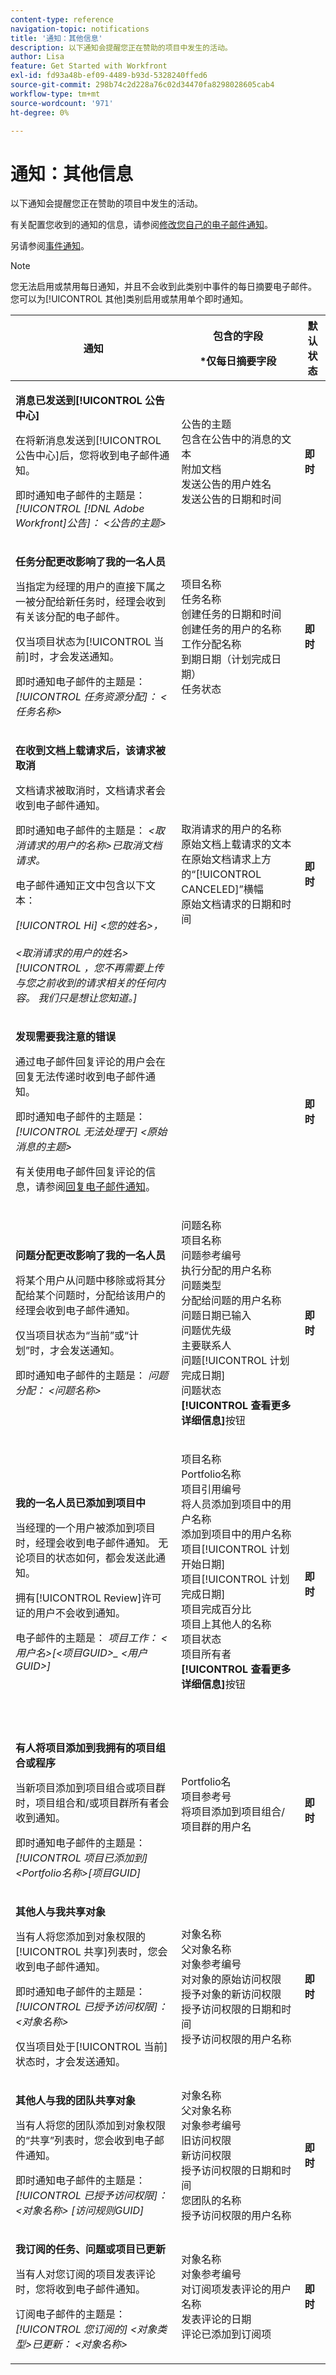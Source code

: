 ```yaml
---
content-type: reference
navigation-topic: notifications
title: '通知：其他信息'
description: 以下通知会提醒您正在赞助的项目中发生的活动。
author: Lisa
feature: Get Started with Workfront
exl-id: fd93a48b-ef09-4489-b93d-5328240ffed6
source-git-commit: 298b74c2d228a76c02d34470fa8298028605cab4
workflow-type: tm+mt
source-wordcount: '971'
ht-degree: 0%

---
```


# 通知：其他信息

以下通知会提醒您正在赞助的项目中发生的活动。

有关配置您收到的通知的信息，请参阅[修改您自己的电子邮件通知](../../workfront-basics/using-notifications/activate-or-deactivate-your-own-event-notifications.md)。

另请参阅[事件通知](../../workfront-basics/using-notifications/event-notifications.md)。

>[!NOTE]
>
>您无法启用或禁用每日通知，并且不会收到此类别中事件的每日摘要电子邮件。 您可以为[!UICONTROL 其他]类别启用或禁用单个即时通知。

<table style="table-layout:auto"> 
 <col> 
 <col> 
 <col> 
 <thead> 
  <tr> 
   <th>通知</th> 
   <th> <p>包含的字段 </p> <p> *仅每日摘要字段</p> </th> 
   <th>默认状态</th> 
  </tr> 
 </thead> 
 <tbody> 
  <tr> 
   <td> <p><strong>消息已发送到[!UICONTROL 公告中心]</strong> </p> <p>在将新消息发送到[!UICONTROL 公告中心]后，您将收到电子邮件通知。 </p> <p>即时通知电子邮件的主题是： <em>[!UICONTROL [!DNL Adobe Workfront]公告]： &lt;公告的主题&gt;</em></p> </td> 
   <td> 公告的主题<br>包含在公告中的消息的文本<br>附加文档<br>发送公告的用户姓名<br>发送公告的日期和时间 </td> 
   <td><strong>即时</strong> </td> 
  </tr> 
  <tr> 
   <td> <p><strong>任务分配更改影响了我的一名人员</strong> </p> <p>当指定为经理的用户的直接下属之一被分配给新任务时，经理会收到有关该分配的电子邮件。 </p> <p>仅当项目状态为[!UICONTROL 当前]时，才会发送通知。</p> <p>即时通知电子邮件的主题是： <em>[!UICONTROL 任务资源分配]： &lt;任务名称&gt;</em></p> </td> 
   <td>项目名称<br>任务名称<br>创建任务的日期和时间<br>创建任务的用户的名称<br>工作分配名称<br>到期日期（计划完成日期）<br>任务状态<br></td> 
   <td><strong>即时</strong> </td> 
  </tr> 
  <tr> 
   <td> <p><strong>在收到文档上载请求后，该请求被取消</strong> </p> <p>文档请求被取消时，文档请求者会收到电子邮件通知。</p> <p>即时通知电子邮件的主题是： <em>&lt;取消请求的用户的名称&gt;已取消文档请求。</em></p> <p>电子邮件通知正文中包含以下文本：</p> <p><em>[!UICONTROL Hi] &lt;您的姓名&gt;，<br><br>&lt;取消请求的用户的姓名&gt;[!UICONTROL ，您不再需要上传与您之前收到的请求相关的任何内容。 我们只是想让您知道。]</em> </p> </td> 
   <td>取消请求的用户的名称<br>原始文档上载请求的文本<br>在原始文档请求上方的“[!UICONTROL CANCELED]”横幅<br>原始文档请求的日期和时间<br></td> 
   <td><strong>即时</strong> </td> 
  </tr> 
  <tr> 
   <td> <p><strong>发现需要我注意的错误</strong> </p> <p>通过电子邮件回复评论的用户会在回复无法传递时收到电子邮件通知。</p> <p>即时通知电子邮件的主题是： <em>[!UICONTROL 无法处理于] &lt;原始消息的主题&gt;</em></p> <p>有关使用电子邮件回复评论的信息，请参阅<a href="/help/quicksilver/workfront-basics/updating-work-items-and-viewing-updates/reply-to-email-notifications.md">回复电子邮件通知</a>。</p> </td>
   <td> </td> 
   <td><strong>即时</strong> </td> 
  </tr> 
  <tr> 
   <td> <p><strong>问题分配更改影响了我的一名人员</strong> </p> <p>将某个用户从问题中移除或将其分配给某个问题时，分配给该用户的经理会收到电子邮件通知。 </p> <p>仅当项目状态为“当前”或“计划”时，才会发送通知。</p> <p>即时通知电子邮件的主题是： <em>问题分配： &lt;问题名称&gt;</em></p> </td> 
   <td> <p>问题名称<br>项目名称<br>问题参考编号<br>执行分配的用户名称<br>问题类型<br>分配给问题的用户名称<br>问题日期已输入<br>问题优先级<br>主要联系人<br>问题[!UICONTROL 计划完成日期]<br>问题状态<br><strong>[!UICONTROL 查看更多详细信息]</strong>按钮</p> </td> 
   <td><strong>即时</strong> </td> 
  </tr> 
  <tr> 
   <td> <p><strong>我的一名人员已添加到项目中</strong> </p> <p>当经理的一个用户被添加到项目时，经理会收到电子邮件通知。 无论项目的状态如何，都会发送此通知。 </p> <p>拥有[!UICONTROL Review]许可证的用户不会收到通知。</p> <p>电子邮件的主题是： <em>项目工作： &lt;用户名&gt;[&lt;项目GUID&gt;_ &lt;用户GUID&gt;]</em></p> </td> 
   <td> <p>项目名称<br>Portfolio名称<br>项目引用编号<br>将人员添加到项目中的用户名称<br>添加到项目中的用户名称<br>项目[!UICONTROL 计划开始日期]<br>项目[!UICONTROL 计划完成日期]<br>项目完成百分比<br>项目上其他人的名称<br>项目状态<br>项目所有者<br><strong>[!UICONTROL 查看更多详细信息]</strong>按钮<br><br><br></p> </td> 
   <td><strong>即时</strong> </td> 
  </tr> 
  <tr> 
   <td> <p><strong>有人将项目添加到我拥有的项目组合或程序</strong> </p> <p>当新项目添加到项目组合或项目群时，项目组合和/或项目群所有者会收到通知。</p> <p>即时通知电子邮件的主题是： <em>[!UICONTROL 项目已添加到] &lt;Portfolio名称&gt;[项目GUID]</em></p> </td> 
   <td> Portfolio名<br>项目参考号<br>将项目添加到项目组合/项目群的用户名<br><br></td> 
   <td><strong>即时</strong> </td> 
  </tr> 
  <tr> 
   <td> <p><strong>其他人与我共享对象</strong> </p> <p>当有人将您添加到对象权限的[!UICONTROL 共享]列表时，您会收到电子邮件通知。</p> <p>即时通知电子邮件的主题是： <em>[!UICONTROL 已授予访问权限]： &lt;对象名称&gt;</em></p> <p>仅当项目处于[!UICONTROL 当前]状态时，才会发送通知。</p> </td> 
   <td> 对象名称<br>父对象名称<br>对象参考编号<br>对对象的原始访问权限<br>授予对象的新访问权限<br>授予访问权限的日期和时间<br>授予访问权限的用户名称 </td> 
   <td><strong>即时</strong> </td> 
  </tr> 
  <tr> 
   <td> <p><strong>其他人与我的团队共享对象</strong> </p> <p>当有人将您的团队添加到对象权限的“共享”列表时，您会收到电子邮件通知。</p> <p>即时通知电子邮件的主题是： <em>[!UICONTROL 已授予访问权限]： &lt;对象名称&gt; [访问规则GUID]</em></p> </td> 
   <td> 对象名称<br>父对象名称<br>对象参考编号<br>旧访问权限<br>新访问权限<br>授予访问权限的日期和时间<br>您团队的名称<br>授予访问权限的用户名称 </td> 
   <td><strong>即时</strong> </td> 
  </tr> 
  <tr> 
   <td> <p><strong>我订阅的任务、问题或项目已更新</strong> </p> <p>当有人对您订阅的项目发表评论时，您将收到电子邮件通知。</p> <p>订阅电子邮件的主题是： <em>[!UICONTROL 您订阅的] &lt;对象类型&gt;已更新： &lt;对象名称&gt;</em></p> </td> 
   <td> 对象名称<br>对象参考编号<br>对订阅项发表评论的用户名称<br>发表评论的日期<br>评论已添加到订阅项  </td> 
   <td><strong>即时</strong> </td> 
  </tr> 
 </tbody> 
</table>
